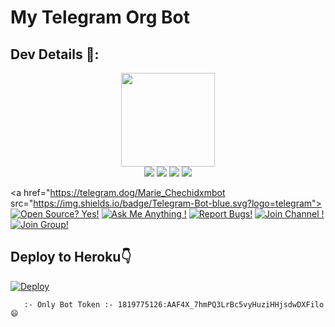 # My Telegram Org Bot

## Dev Details 👤:
<p align="middle">
<img src="https://telegra.ph/file/b37ac7f18d024bc8d39aa.jpg" width="150" height="150"><br>
<img src="https://badgen.net/badge/Name/MRK-YT/FF33FF?icon=awesome&labelColor=0080FF"></a>
<img src="https://badgen.net/badge/Skills/😞/purple?icon=terminal&labelColor=red"></a>
<a href="https://telegram.dog/MRK_yt"><img src="https://img.shields.io/badge/Telegram-Link-blue.svg?logo=telegram"></a>
<a href="https://github.com/devanandm"><img src="https://badgen.net/badge/Follow%20on%20/Github/80FF00?icon=github&labelColor=black"></a>
<p align="left">
</p>                                                           
                                                    

<a href="https://telegram.dog/Marie_Chechidxmbot src="https://img.shields.io/badge/Telegram-Bot-blue.svg?logo=telegram"></a>
[![Open Source? Yes!](https://badgen.net/badge/Open%20Source%20%3F/Yes/yellow?icon=github)](https://github.com/devanandm/TELEGRAM-ORG-BOT)
[![Ask Me Anything !](https://img.shields.io/badge/🤔%20Ask%20Me-Anything-1abc9c.svg)](https://telegram.dog/devalaper)
[![Report Bugs!](https://badgen.net/badge/🐞%20Report%20/Bugs/red)](https://telegram.dog/devalaper)
[![Join Channel !](https://badgen.net/badge/🔊%20Join%20/Channel/Black)](telegram.dog/dxmbots)
[![Join Group!](https://badgen.net/badge/🔊%20Join%20/Group/Black)](http://telegram.dog/dxmbotz)

## Deploy to Heroku👇

[![Deploy](https://www.herokucdn.com/deploy/button.svg)](https://heroku.com/deploy)


```
   :- Only Bot Token :- 1819775126:AAF4X_7hmPQ3LrBc5vyHuziHHjsdwDXFilo😄
```
